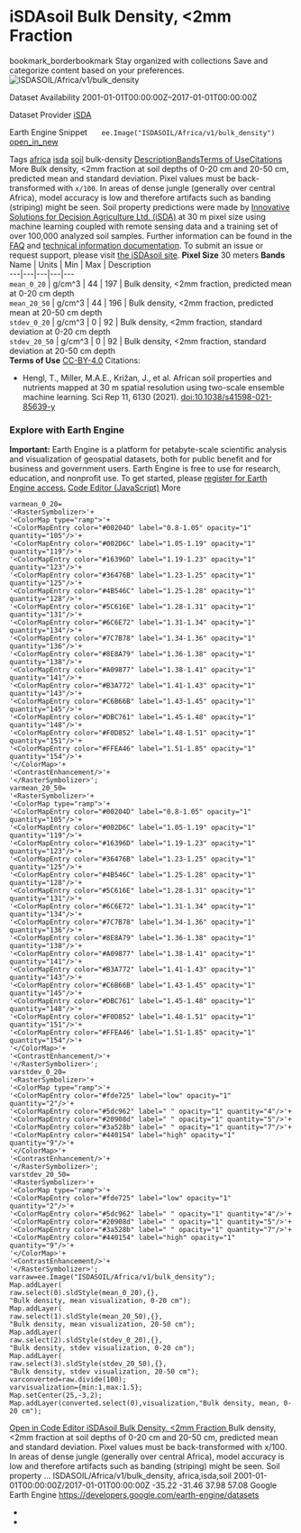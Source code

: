  
#  iSDAsoil Bulk Density, <2mm Fraction 
bookmark_borderbookmark Stay organized with collections  Save and categorize content based on your preferences.
![ISDASOIL/Africa/v1/bulk_density](https://developers.google.com/earth-engine/datasets/images/ISDASOIL/ISDASOIL_Africa_v1_bulk_density_sample.png) 

Dataset Availability
    2001-01-01T00:00:00Z–2017-01-01T00:00:00Z 

Dataset Provider
     [ iSDA ](https://isda-africa.com/) 

Earth Engine Snippet
     `    ee.Image("ISDASOIL/Africa/v1/bulk_density")   ` [ open_in_new ](https://code.earthengine.google.com/?scriptPath=Examples:Datasets/ISDASOIL/ISDASOIL_Africa_v1_bulk_density) 

Tags
     [africa](https://developers.google.com/earth-engine/datasets/tags/africa) [isda](https://developers.google.com/earth-engine/datasets/tags/isda) [soil](https://developers.google.com/earth-engine/datasets/tags/soil)
bulk-density
[Description](https://developers.google.com/earth-engine/datasets/catalog/ISDASOIL_Africa_v1_bulk_density#description)[Bands](https://developers.google.com/earth-engine/datasets/catalog/ISDASOIL_Africa_v1_bulk_density#bands)[Terms of Use](https://developers.google.com/earth-engine/datasets/catalog/ISDASOIL_Africa_v1_bulk_density#terms-of-use)[Citations](https://developers.google.com/earth-engine/datasets/catalog/ISDASOIL_Africa_v1_bulk_density#citations) More
Bulk density, <2mm fraction at soil depths of 0-20 cm and 20-50 cm, predicted mean and standard deviation.
Pixel values must be back-transformed with `x/100`.
In areas of dense jungle (generally over central Africa), model accuracy is low and therefore artifacts such as banding (striping) might be seen.
Soil property predictions were made by [Innovative Solutions for Decision Agriculture Ltd. (iSDA)](https://isda-africa.com/) at 30 m pixel size using machine learning coupled with remote sensing data and a training set of over 100,000 analyzed soil samples.
Further information can be found in the [FAQ](https://www.isda-africa.com/isdasoil/faq/) and [technical information documentation](https://www.isda-africa.com/isdasoil/technical-information/). To submit an issue or request support, please visit [the iSDAsoil site](https://isda-africa.com/isdasoil).
**Pixel Size** 30 meters 
**Bands**
Name | Units | Min | Max | Description  
---|---|---|---|---  
`mean_0_20` | g/cm^3 |  44  |  197  | Bulk density, <2mm fraction, predicted mean at 0-20 cm depth  
`mean_20_50` | g/cm^3 |  44  |  196  | Bulk density, <2mm fraction, predicted mean at 20-50 cm depth  
`stdev_0_20` | g/cm^3 |  0  |  92  | Bulk density, <2mm fraction, standard deviation at 0-20 cm depth  
`stdev_20_50` | g/cm^3 |  0  |  92  | Bulk density, <2mm fraction, standard deviation at 20-50 cm depth  
**Terms of Use**
[CC-BY-4.0](https://spdx.org/licenses/CC-BY-4.0.html)
Citations:
  * Hengl, T., Miller, M.A.E., Križan, J., et al. African soil properties and nutrients mapped at 30 m spatial resolution using two-scale ensemble machine learning. Sci Rep 11, 6130 (2021). [doi:10.1038/s41598-021-85639-y](https://doi.org/10.1038/s41598-021-85639-y)


### Explore with Earth Engine
**Important:** Earth Engine is a platform for petabyte-scale scientific analysis and visualization of geospatial datasets, both for public benefit and for business and government users. Earth Engine is free to use for research, education, and nonprofit use. To get started, please [register for Earth Engine access.](https://console.cloud.google.com/earth-engine)
[Code Editor (JavaScript)](https://developers.google.com/earth-engine/datasets/catalog/ISDASOIL_Africa_v1_bulk_density#code-editor-javascript-sample) More
```
varmean_0_20=
'<RasterSymbolizer>'+
'<ColorMap type="ramp">'+
'<ColorMapEntry color="#00204D" label="0.8-1.05" opacity="1" quantity="105"/>'+
'<ColorMapEntry color="#002D6C" label="1.05-1.19" opacity="1" quantity="119"/>'+
'<ColorMapEntry color="#16396D" label="1.19-1.23" opacity="1" quantity="123"/>'+
'<ColorMapEntry color="#36476B" label="1.23-1.25" opacity="1" quantity="125"/>'+
'<ColorMapEntry color="#4B546C" label="1.25-1.28" opacity="1" quantity="128"/>'+
'<ColorMapEntry color="#5C616E" label="1.28-1.31" opacity="1" quantity="131"/>'+
'<ColorMapEntry color="#6C6E72" label="1.31-1.34" opacity="1" quantity="134"/>'+
'<ColorMapEntry color="#7C7B78" label="1.34-1.36" opacity="1" quantity="136"/>'+
'<ColorMapEntry color="#8E8A79" label="1.36-1.38" opacity="1" quantity="138"/>'+
'<ColorMapEntry color="#A09877" label="1.38-1.41" opacity="1" quantity="141"/>'+
'<ColorMapEntry color="#B3A772" label="1.41-1.43" opacity="1" quantity="143"/>'+
'<ColorMapEntry color="#C6B66B" label="1.43-1.45" opacity="1" quantity="145"/>'+
'<ColorMapEntry color="#DBC761" label="1.45-1.48" opacity="1" quantity="148"/>'+
'<ColorMapEntry color="#F0D852" label="1.48-1.51" opacity="1" quantity="151"/>'+
'<ColorMapEntry color="#FFEA46" label="1.51-1.85" opacity="1" quantity="154"/>'+
'</ColorMap>'+
'<ContrastEnhancement/>'+
'</RasterSymbolizer>';
varmean_20_50=
'<RasterSymbolizer>'+
'<ColorMap type="ramp">'+
'<ColorMapEntry color="#00204D" label="0.8-1.05" opacity="1" quantity="105"/>'+
'<ColorMapEntry color="#002D6C" label="1.05-1.19" opacity="1" quantity="119"/>'+
'<ColorMapEntry color="#16396D" label="1.19-1.23" opacity="1" quantity="123"/>'+
'<ColorMapEntry color="#36476B" label="1.23-1.25" opacity="1" quantity="125"/>'+
'<ColorMapEntry color="#4B546C" label="1.25-1.28" opacity="1" quantity="128"/>'+
'<ColorMapEntry color="#5C616E" label="1.28-1.31" opacity="1" quantity="131"/>'+
'<ColorMapEntry color="#6C6E72" label="1.31-1.34" opacity="1" quantity="134"/>'+
'<ColorMapEntry color="#7C7B78" label="1.34-1.36" opacity="1" quantity="136"/>'+
'<ColorMapEntry color="#8E8A79" label="1.36-1.38" opacity="1" quantity="138"/>'+
'<ColorMapEntry color="#A09877" label="1.38-1.41" opacity="1" quantity="141"/>'+
'<ColorMapEntry color="#B3A772" label="1.41-1.43" opacity="1" quantity="143"/>'+
'<ColorMapEntry color="#C6B66B" label="1.43-1.45" opacity="1" quantity="145"/>'+
'<ColorMapEntry color="#DBC761" label="1.45-1.48" opacity="1" quantity="148"/>'+
'<ColorMapEntry color="#F0D852" label="1.48-1.51" opacity="1" quantity="151"/>'+
'<ColorMapEntry color="#FFEA46" label="1.51-1.85" opacity="1" quantity="154"/>'+
'</ColorMap>'+
'<ContrastEnhancement/>'+
'</RasterSymbolizer>';
varstdev_0_20=
'<RasterSymbolizer>'+
'<ColorMap type="ramp">'+
'<ColorMapEntry color="#fde725" label="low" opacity="1" quantity="2"/>'+
'<ColorMapEntry color="#5dc962" label=" " opacity="1" quantity="4"/>'+
'<ColorMapEntry color="#20908d" label=" " opacity="1" quantity="5"/>'+
'<ColorMapEntry color="#3a528b" label=" " opacity="1" quantity="7"/>'+
'<ColorMapEntry color="#440154" label="high" opacity="1" quantity="9"/>'+
'</ColorMap>'+
'<ContrastEnhancement/>'+
'</RasterSymbolizer>';
varstdev_20_50=
'<RasterSymbolizer>'+
'<ColorMap type="ramp">'+
'<ColorMapEntry color="#fde725" label="low" opacity="1" quantity="2"/>'+
'<ColorMapEntry color="#5dc962" label=" " opacity="1" quantity="4"/>'+
'<ColorMapEntry color="#20908d" label=" " opacity="1" quantity="5"/>'+
'<ColorMapEntry color="#3a528b" label=" " opacity="1" quantity="7"/>'+
'<ColorMapEntry color="#440154" label="high" opacity="1" quantity="9"/>'+
'</ColorMap>'+
'<ContrastEnhancement/>'+
'</RasterSymbolizer>';
varraw=ee.Image("ISDASOIL/Africa/v1/bulk_density");
Map.addLayer(
raw.select(0).sldStyle(mean_0_20),{},
"Bulk density, mean visualization, 0-20 cm");
Map.addLayer(
raw.select(1).sldStyle(mean_20_50),{},
"Bulk density, mean visualization, 20-50 cm");
Map.addLayer(
raw.select(2).sldStyle(stdev_0_20),{},
"Bulk density, stdev visualization, 0-20 cm");
Map.addLayer(
raw.select(3).sldStyle(stdev_20_50),{},
"Bulk density, stdev visualization, 20-50 cm");
varconverted=raw.divide(100);
varvisualization={min:1,max:1.5};
Map.setCenter(25,-3,2);
Map.addLayer(converted.select(0),visualization,"Bulk density, mean, 0-20 cm");
```
[ Open in Code Editor ](https://code.earthengine.google.com/?scriptPath=Examples:Datasets/ISDASOIL/ISDASOIL_Africa_v1_bulk_density)
[ iSDAsoil Bulk Density, <2mm Fraction ](https://developers.google.com/earth-engine/datasets/catalog/ISDASOIL_Africa_v1_bulk_density)
Bulk density, <2mm fraction at soil depths of 0-20 cm and 20-50 cm, predicted mean and standard deviation. Pixel values must be back-transformed with x/100. In areas of dense jungle (generally over central Africa), model accuracy is low and therefore artifacts such as banding (striping) might be seen. Soil property …
ISDASOIL/Africa/v1/bulk_density, africa,isda,soil 
2001-01-01T00:00:00Z/2017-01-01T00:00:00Z
-35.22 -31.46 37.98 57.08 
Google Earth Engine
https://developers.google.com/earth-engine/datasets
  * [ ](https://doi.org/https://isda-africa.com/)
  * [ ](https://doi.org/https://developers.google.com/earth-engine/datasets/catalog/ISDASOIL_Africa_v1_bulk_density)


